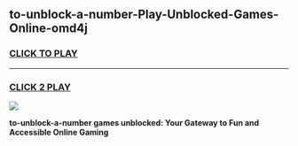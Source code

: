
## to-unblock-a-number-Play-Unblocked-Games-Online-omd4j
<h3>
<a href="https://premium76.site?title=to-unblock-a-number&ref=25A">CLICK TO PLAY</a></h3>
<hr>

<h3>
<a href="https://premium76.site?title=to-unblock-a-number&ref=25A">CLICK 2 PLAY</a>
  
</h3>

<a href="https://premium76.site?title=to-unblock-a-number&ref=25A"><img src="https://clearcache.store/games.png"></a>


**to-unblock-a-number games unblocked: Your Gateway to Fun and Accessible Online Gaming**
